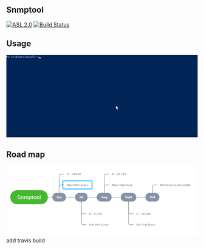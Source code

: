 ## Snmptool
[![ASL 2.0](https://img.shields.io/hexpm/l/plug.svg)](https://github.com/smarkm/snmptool/blob/master/LICENSE)
[![Build Status](https://travis-ci.org/smarkm/plugins.svg?branch=master)](https://travis-ci.org/smarkm/snmptool)
## Usage
![Show case](demo.gif)
## Road map
![Show case](roadmap.png)
add travis build
